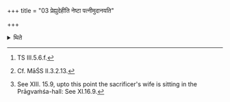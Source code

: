 +++
title = "03 प्रेह्युदेहीति नेष्टा पत्नीमुदानयति"

+++

<details><summary>थिते</summary>

3. With prehyudehi...[^1] or with ehyudehi...[^2] the Neṣṭr̥ brings the wife of sacrificer who is holding the vessel of the footwashing (-waters).[^3]  

[^1]: TS III.5.6.f.  

[^2]: Cf. MāŚS II.3.2.13.  

[^3]: See XIII. 15.9, upto this point the sacrificer's wife is sitting in the Prāgvaṁśa-hall: See XI.16.9.  
</details>
